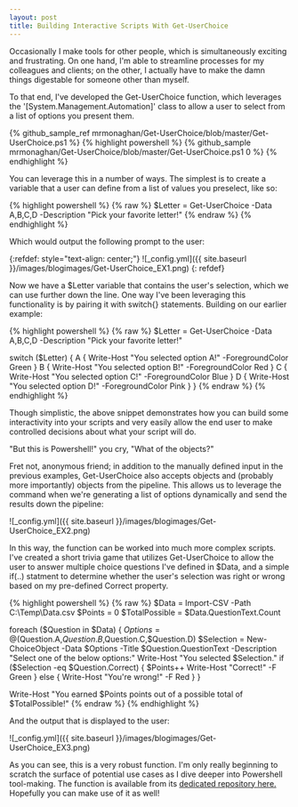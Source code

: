 ```yaml
---
layout: post
title: Building Interactive Scripts With Get-UserChoice
---
```


Occasionally I make tools for other people, which is simultaneously exciting and frustrating. On one hand, I'm able to streamline processes for my colleagues and clients; on the other, I actually have to make the damn things digestable for someone other than myself.

To that end, I've developed the Get-UserChoice function, which leverages the '[System.Management.Automation]' class to allow a user to select from a list of options you present them.

{% github_sample_ref mrmonaghan/Get-UserChoice/blob/master/Get-UserChoice.ps1 %}
{% highlight powershell %}
{% github_sample mrmonaghan/Get-UserChoice/blob/master/Get-UserChoice.ps1 0 %}
{% endhighlight %}

You can leverage this in a number of ways. The simplest is to create a variable that a user can define from a list of values you preselect, like so:

{% highlight powershell %}
{% raw %}
$Letter = Get-UserChoice -Data A,B,C,D -Description "Pick your favorite letter!"
{% endraw %}
{% endhighlight %}

Which would output the following prompt to the user:

{:refdef: style="text-align: center;"}
![_config.yml]({{ site.baseurl }}/images/blogimages/Get-UserChoice_EX1.png)
{: refdef}

Now we have a $Letter variable that contains the user's selection, which we can use further down the line. One way I've been leveraging this functionality is by pairing it with switch{} statements. Building on our earlier example:

{% highlight powershell %}
{% raw %}
$Letter = Get-UserChoice -Data A,B,C,D -Description "Pick your favorite letter!"

switch ($Letter) {
        A {
            Write-Host "You selected option A!" -ForegroundColor Green
        }
        B {
            Write-Host "You selected option B!" -ForegroundColor Red
        }
        C {
            Write-Host "You selected option C!" -ForegroundColor Blue
        }
        D {
            Write-Host "You selected option D!" -ForegroundColor Pink
        }
}
{% endraw %}
{% endhighlight %}

Though simplistic, the above snippet demonstrates how you can build some interactivity into your scripts and very easily allow the end user to make controlled decisions about what your script will do.

"But this is Powershell!" you cry, "What of the objects?"

Fret not, anonymous friend; in addition to the manually defined input in the previous examples, Get-UserChoice also accepts objects and (probably more importantly) objects from the pipeline. This allows us to leverage the command when we're generating a list of options dynamically and send the results down the pipeline:

![_config.yml]({{ site.baseurl }}/images/blogimages/Get-UserChoice_EX2.png)
  
In this way, the function can be worked into much more complex scripts. I've created a short trivia game that utilizes Get-UserChoice to allow the user to answer multiple choice questions I've defined in $Data, and a simple if(..) statment to determine whether the user's selection was right or wrong based on my pre-defined Correct property.

{% highlight powershell %}
{% raw %}
$Data = Import-CSV -Path C:\Temp\Data.csv
$Points = 0
$TotalPossible = $Data.QuestionText.Count

foreach ($Question in $Data) {
       $Options = @($Question.A,$Question.B,$Question.C,$Question.D)
       $Selection = New-ChoiceObject -Data $Options -Title $Question.QuestionText -Description "Select one of the below options:"
       Write-Host "You selected $Selection."
       if ($Selection -eq $Question.Correct) {
            $Points++
            Write-Host "Correct!" -F Green
       }
        else {
                Write-Host "You're wrong!" -F Red
        }
}

Write-Host "You earned $Points points out of a possible total of $TotalPossible!"
{% endraw %}
{% endhighlight %}

And the output that is displayed to the user:

![_config.yml]({{ site.baseurl }}/images/blogimages/Get-UserChoice_EX3.png)

As you can see, this is a very robust function. I'm only really beginning to scratch the surface of potential use cases as I dive deeper into Powershell tool-making. The function is available from its [dedicated repository here.](https://github.com/mrmonaghan/Get-UserChoice) Hopefully you can make use of it as well!
